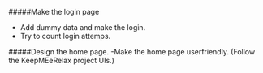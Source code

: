 #####Make the login page
- Add dummy data and make the login.
- Try to count login attemps.

#####Design the home page.
-Make the home page userfriendly. (Follow the KeepMEeRelax project UIs.)
